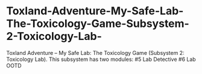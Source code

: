 # Toxland-Adventure-My-Safe-Lab-The-Toxicology-Game-Subsystem-2-Toxicology-Lab-
Toxland Adventure – My Safe Lab: The Toxicology Game (Subsystem 2: Toxicology Lab). This subsystem has two modules:  #5 Lab Detective  #6 Lab OOTD
